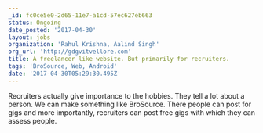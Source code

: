 ```yaml
---
_id: fc0ce5e0-2d65-11e7-a1cd-57ec627eb663
status: Ongoing
date_posted: '2017-04-30'
layout: jobs
organization: 'Rahul Krishna, Aalind Singh'
org_url: 'http://gdgvitvellore.com'
title: A freelancer like website. But primarily for recruiters.
tags: 'BroSource, Web, Android'
date: '2017-04-30T05:29:30.495Z'
---
```

Recruiters actually give importance to the hobbies. They tell a lot about a person. We can make something like BroSource. There people can post for gigs and more importantly, recruiters can post free gigs with which they can assess people.
